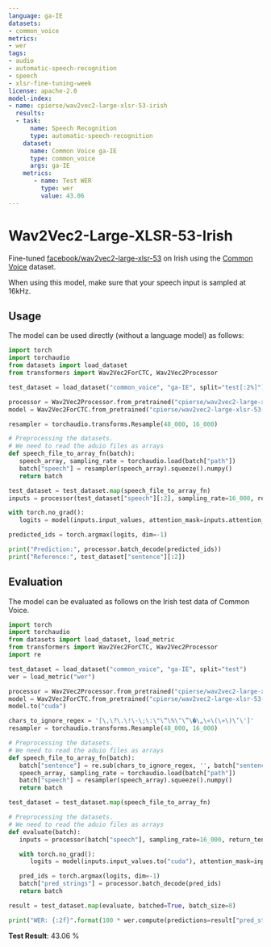 ```yaml
---
language: ga-IE 
datasets:
- common_voice 
metrics:
- wer
tags:
- audio
- automatic-speech-recognition
- speech
- xlsr-fine-tuning-week
license: apache-2.0
model-index:
- name: cpierse/wav2vec2-large-xlsr-53-irish 
  results:
  - task: 
      name: Speech Recognition
      type: automatic-speech-recognition
    dataset:
      name: Common Voice ga-IE  
      type: common_voice
      args: ga-IE 
    metrics:
       - name: Test WER
         type: wer
         value: 43.06
---
```


# Wav2Vec2-Large-XLSR-53-Irish 

Fine-tuned [facebook/wav2vec2-large-xlsr-53](https://huggingface.co/facebook/wav2vec2-large-xlsr-53) on Irish using the [Common Voice](https://huggingface.co/datasets/common_voice) dataset. 

When using this model, make sure that your speech input is sampled at 16kHz.

## Usage

The model can be used directly (without a language model) as follows:

```python
import torch
import torchaudio
from datasets import load_dataset
from transformers import Wav2Vec2ForCTC, Wav2Vec2Processor

test_dataset = load_dataset("common_voice", "ga-IE", split="test[:2%]") #TODO: replace {lang_id} in your language code here. Make sure the code is one of the *ISO codes* of [this](https://huggingface.co/languages) site.

processor = Wav2Vec2Processor.from_pretrained("cpierse/wav2vec2-large-xlsr-53-irish") 
model = Wav2Vec2ForCTC.from_pretrained("cpierse/wav2vec2-large-xlsr-53-irish")

resampler = torchaudio.transforms.Resample(48_000, 16_000)

# Preprocessing the datasets.
# We need to read the aduio files as arrays
def speech_file_to_array_fn(batch):
   speech_array, sampling_rate = torchaudio.load(batch["path"])
   batch["speech"] = resampler(speech_array).squeeze().numpy()
   return batch

test_dataset = test_dataset.map(speech_file_to_array_fn)
inputs = processor(test_dataset["speech"][:2], sampling_rate=16_000, return_tensors="pt", padding=True)

with torch.no_grad():
   logits = model(inputs.input_values, attention_mask=inputs.attention_mask).logits

predicted_ids = torch.argmax(logits, dim=-1)

print("Prediction:", processor.batch_decode(predicted_ids))
print("Reference:", test_dataset["sentence"][:2])
```


## Evaluation

The model can be evaluated as follows on the Irish test data of Common Voice. 

```python
import torch
import torchaudio
from datasets import load_dataset, load_metric
from transformers import Wav2Vec2ForCTC, Wav2Vec2Processor
import re

test_dataset = load_dataset("common_voice", "ga-IE", split="test") 
wer = load_metric("wer")

processor = Wav2Vec2Processor.from_pretrained("cpierse/wav2vec2-large-xlsr-53-irish") 
model = Wav2Vec2ForCTC.from_pretrained("cpierse/wav2vec2-large-xlsr-53-irish")
model.to("cuda")

chars_to_ignore_regex = '[\,\?\.\!\-\;\:\"\“\%\‘\”\�\„\«\(\»\)\’\']' 
resampler = torchaudio.transforms.Resample(48_000, 16_000)

# Preprocessing the datasets.
# We need to read the aduio files as arrays
def speech_file_to_array_fn(batch):
   batch["sentence"] = re.sub(chars_to_ignore_regex, '', batch["sentence"]).lower()
   speech_array, sampling_rate = torchaudio.load(batch["path"])
   batch["speech"] = resampler(speech_array).squeeze().numpy()
   return batch

test_dataset = test_dataset.map(speech_file_to_array_fn)

# Preprocessing the datasets.
# We need to read the aduio files as arrays
def evaluate(batch):
   inputs = processor(batch["speech"], sampling_rate=16_000, return_tensors="pt", padding=True)

   with torch.no_grad():
      logits = model(inputs.input_values.to("cuda"), attention_mask=inputs.attention_mask.to("cuda")).logits

   pred_ids = torch.argmax(logits, dim=-1)
   batch["pred_strings"] = processor.batch_decode(pred_ids)
   return batch

result = test_dataset.map(evaluate, batched=True, batch_size=8)

print("WER: {:2f}".format(100 * wer.compute(predictions=result["pred_strings"], references=result["sentence"])))
```

**Test Result**: 43.06 %  

